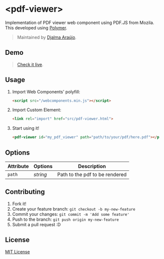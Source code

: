
# &lt;pdf-viewer&gt;

Implementation of PDF viewer web component using PDF.JS from Mozila. This developed using [Polymer](http://www.polymer-project.org/). 

> Maintained by [Djalma Araújo](https://github.com/djalmaaraujo).

## Demo

> [Check it live](http://rahmathm1.github.io/pdf-viewer).

## Usage

1. Import Web Components' polyfill:

	```html
	<script src="/webcomponents.min.js"></script>
	```

2. Import Custom Element:

	```html
	<link rel="import" href="src/pdf-viewer.html">
	```

3. Start using it!

	```html
	<pdf-viewer id="my_pdf_viewer" path="path/to/your/pdf/here.pdf"></pdf-viewer>
	```

## Options

|   Attribute   | Options  |                      Description                      |
| ------------- | -------- | ----------------------------------------------------- |
| `path`    	| *string* | Path to the pdf to be rendered                        |

## Contributing

1. Fork it!
2. Create your feature branch: `git checkout -b my-new-feature`
3. Commit your changes: `git commit -m 'Add some feature'`
4. Push to the branch: `git push origin my-new-feature`
5. Submit a pull request :D

## License

[MIT License](http://opensource.org/licenses/MIT)